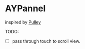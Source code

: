 # AYPannel

inspired by [Pulley](https://github.com/52inc/Pulley)


TODO:
- [ ] pass through touch to scroll view.
